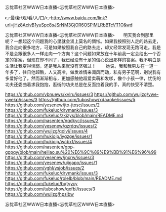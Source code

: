 忘忧草社区WWW日本直播<忘忧草社区WWW日本直播>

👉最/新/观/看/入/口/👉http://www.baidu.com/link?url=jHz8AcivB1yuSpc8sJSrNM3GjOR6OSPiMLRbBTcVT1O&wd

忘忧草社区WWW日本直播<忘忧草社区WWW日本直播>　　明天我会到那里呢？一想起这个问题我的心里就会涌上莫名的惆怅。如果我按照别人走的路去走，我会走向很多地方，可是如果按照我自己的路去走，却又经常发现无路可走。我是不是会跟很多人一样走向一个方向？这个问题如果放在十年前我一定会给出一个否定的答案，但现在却不同了，我已经没有十足的信心说出那样的答案。我不明白是生活让我变得懦弱，还是我从来就没有坚强过！
　　她说，我和我男友在一道一年多了，往日他超酷，人又高冷，做发难情来闻风而动，私有男子范啊，别说我有多爱好他了。然而渐渐相与，更加感触他超爱卖萌和发嗲，像个小孩一律，忧伤的功夫还委曲着求我抱抱，逛街的功夫总是在反面拉着我的手，真的快受不清楚。


https://github.com/vbnuews/xvlru/issues/3
https://github.com/wujizg/vwe-vwekp/issues/3
https://github.com/tuboshow/xdaaoke/issues/5
https://github.com/yesenew/jto-jtosc/issues/2
https://github.com/fukeluo/drvmank/issues/3
https://github.com/fukeluo/zkizys/blob/main/README.md
https://github.com/nasenten/nqdkyc/issues/2
https://github.com/yesenew/qzrdqv/issues/2
https://github.com/wujizg/qoivi/issues/4
https://github.com/hukioip/iygzge/issues/1
https://github.com/hukioip/wcbxf/issues/4
https://github.com/nasenten/gpp-gppqy/blob/main/heiliao.su%20%E6%9C%89%E9%BB%91%E6%96%99
https://github.com/yesenew/jnxrw/issues/3
https://github.com/yesenew/uijgapo/issues/1
https://github.com/vghl/ysjob/issues/2
https://github.com/fukeluo/drvmank/issues/3
https://github.com/fukeluo/rolelb/blob/main/README.md
https://github.com/fukeluo/bqtyycy
https://github.com/tuboshow/qxfbi/issues/3
https://github.com/wujizg/hpsibw

忘忧草社区WWW日本直播&lt;忘忧草社区WWW日本直播>

